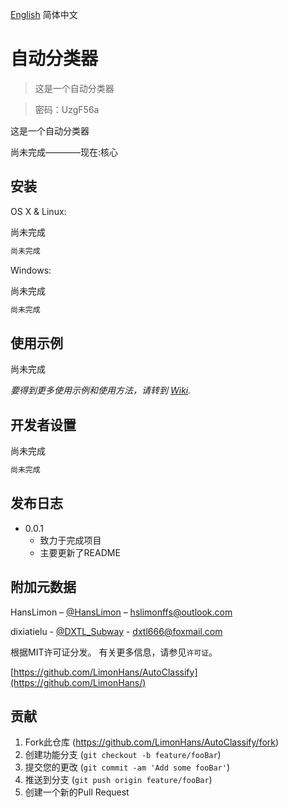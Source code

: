 [English](README.md) 简体中文

# 自动分类器
> 这是一个自动分类器

> 密码：UzgF56a

<!--[![NPM Version][npm-image]][npm-url]
[![Build Status][travis-image]][travis-url]
[![Downloads Stats][npm-downloads]][npm-url]-->

这是一个自动分类器

尚未完成————现在:核心

<!--![](header.png)-->

## 安装

OS X & Linux:

尚未完成

```sh
尚未完成
```

Windows:

尚未完成

```sh
尚未完成
```

## 使用示例
<!--A few motivating and useful examples of how your product can be used. Spice this up with code blocks and potentially more screenshots.-->

尚未完成

_要得到更多使用示例和使用方法，请转到 [Wiki][wiki]._

## 开发者设置
<!--Describe how to install all development dependencies and how to run an automated test-suite of some kind. Potentially do this for multiple platforms.-->
尚未完成
```sh
尚未完成
```

## 发布日志

* 0.0.1
    * 致力于完成项目
	* 主要更新了README

## 附加元数据

HansLimon – [@HansLimon](https://twitter.com/HansLimon) – hslimonffs@outlook.com

dixiatielu - [@DXTL_Subway](https://twitter.com/DXTL_Subway) - dxtl666@foxmail.com

根据MIT许可证分发。 有关更多信息，请参见``许可证``。

[https://github.com/LimonHans/AutoClassify](https://github.com/LimonHans/)

## 贡献

1. Fork此仓库 (<https://github.com/LimonHans/AutoClassify/fork>)
2. 创建功能分支 (`git checkout -b feature/fooBar`)
3. 提交您的更改 (`git commit -am 'Add some fooBar'`)
4. 推送到分支 (`git push origin feature/fooBar`)
5. 创建一个新的Pull Request

<!-- Markdown link & img dfn's -->
[npm-image]: https://img.shields.io/npm/v/datadog-metrics.svg?style=flat-square
[npm-url]: https://npmjs.org/package/datadog-metrics
[npm-downloads]: https://img.shields.io/npm/dm/datadog-metrics.svg?style=flat-square
[travis-image]: https://img.shields.io/travis/dbader/node-datadog-metrics/master.svg?style=flat-square
[travis-url]: https://travis-ci.org/dbader/node-datadog-metrics
[wiki]: https://github.com/LimonHans/AutoClassify/wiki
